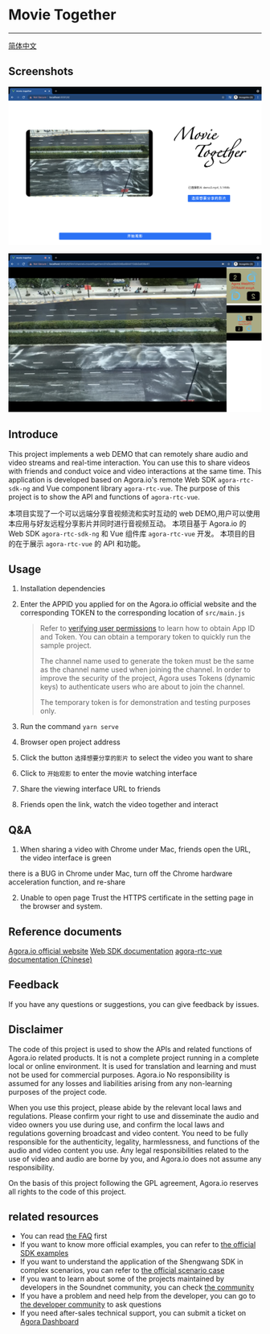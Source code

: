 # Movie Together

---

[简体中文](./README.md)

## Screenshots

![screenshot_1](./demo_screenshot.png)

![screenshot_2](./demo_screenshot2.png)

## Introduce

This project implements a web DEMO that can remotely share audio and video streams and real-time interaction. You can use this to share videos with friends and conduct voice and video interactions at the same time. This application is developed based on Agora.io's remote Web SDK `agora-rtc-sdk-ng` and Vue component library `agora-rtc-vue`. The purpose of this project is to show the API and functions of `agora-rtc-vue`.

本项目实现了一个可以远端分享音视频流和实时互动的 web DEMO,用户可以使用本应用与好友远程分享影片并同时进行音视频互动。
本项目基于 Agora.io 的 Web SDK `agora-rtc-sdk-ng` 和 Vue 组件库 `agora-rtc-vue` 开发。
本项目的目的在于展示 `agora-rtc-vue` 的 API 和功能。

## Usage

1. Installation dependencies

2. Enter the APPID you applied for on the Agora.io official website and the corresponding TOKEN to the corresponding location of `src/main.js`

   > Refer to [verifying user permissions](https://docs.agora.io/cn/Agora%20Platform/token) to learn how to obtain App ID and Token. You can obtain a temporary token to quickly run the sample project.
   >
   > The channel name used to generate the token must be the same as the channel name used when joining the channel. In order to improve the security of the project, Agora uses Tokens (dynamic keys) to authenticate users who are about to join the channel.
   >
   > The temporary token is for demonstration and testing purposes only.

3. Run the command `yarn serve`
4. Browser open project address
5. Click the button `选择想要分享的影片` to select the video you want to share
6. Click to ``开始观影`` to enter the movie watching interface
7. Share the viewing interface URL to friends
8. Friends open the link, watch the video together and interact

## Q&A

   1. When sharing a video with Chrome under Mac, friends open the URL, the video interface is green
   
   there is a BUG in Chrome under Mac, turn off the Chrome hardware acceleration function, and re-share

   2. Unable to open page
   Trust the HTTPS certificate in the setting page in the browser and system.

## Reference documents

[Agora.io official website](https://www.agora.io)
[Web SDK documentation](https://docs.agora.io/en/Voice/API%20Reference/web_ng/index.html)
[agora-rtc-vue documentation (Chinese)](https://webdemo.agora.io/agora_rtc_vue_doc/)

## Feedback

If you have any questions or suggestions, you can give feedback by issues.

## Disclaimer

The code of this project is used to show the APIs and related functions of Agora.io related products. It is not a complete project running in a complete local or online environment. It is used for translation and learning and must not be used for commercial purposes. Agora.io No responsibility is assumed for any losses and liabilities arising from any non-learning purposes of the project code.

When you use this project, please abide by the relevant local laws and regulations. Please confirm your right to use and disseminate the audio and video owners you use during use, and confirm the local laws and regulations governing broadcast and video content. You need to be fully responsible for the authenticity, legality, harmlessness, and functions of the audio and video content you use. Any legal responsibilities related to the use of video and audio are borne by you, and Agora.io does not assume any responsibility.

On the basis of this project following the GPL agreement, Agora.io reserves all rights to the code of this project.

## related resources

- You can read [the FAQ](https://docs.agora.io/en/faq) first
- If you want to know more official examples, you can refer to [the official SDK examples](https://github.com/AgoraIO)
- If you want to understand the application of the Shengwang SDK in complex scenarios, you can refer to [the official scenario case](https://github.com/AgoraIO-usecase)
- If you want to learn about some of the projects maintained by developers in the Soundnet community, you can check [the community](https://github.com/AgoraIO-Community)
- If you have a problem and need help from the developer, you can go to [the developer community](https://rtcdeveloper.com/) to ask questions
- If you need after-sales technical support, you can submit a ticket on [Agora Dashboard](https://dashboard.agora.io)
